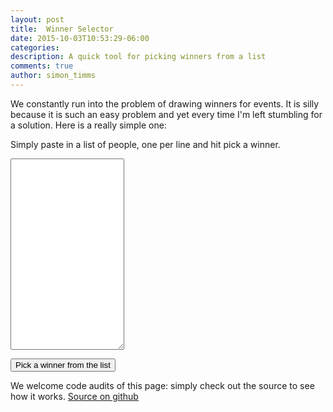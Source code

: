 ```yaml
---
layout: post
title:  Winner Selector
date: 2015-10-03T10:53:29-06:00
categories:
description: A quick tool for picking winners from a list
comments: true
author: simon_timms
---
```


We constantly run into the problem of drawing winners for events. It is silly because it is such an easy problem and yet every time I'm left stumbling for a solution. Here is a really simple one:

Simply paste in a list of people, one per line and hit pick a winner. 
<textarea id="sourceNames" rows="20"></textarea>
<span id="foundPeople"></span>
<button id="winnerPicker">Pick a winner from the list</button>

We welcome code audits of this page: simply check out the source to see how it works. [Source on github](https://raw.githubusercontent.com/westerndevs/western-devs-website/source/_posts/2015-10-03-winner-selector.markdown)

<script>

window.onload = function(){
	document.querySelector("#winnerPicker").addEventListener("click", showWinner);
	document.querySelector("#sourceNames").addEventListener("change", countPeople);
	}
	
function countPeople(){
	var names = document.querySelector("#sourceNames").value.split("\n");
	document.querySelector("#foundPeople").innerHTML = "Found " + names.length+ " people in the list";
}	
function showWinner(){
	var names = document.querySelector("#sourceNames").value.split("\n");
	var rand = Math.floor(Math.random() * 10000)%names.length;
	alert("The winner is: " + names[rand]);
}

</script>
